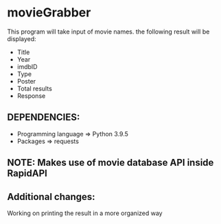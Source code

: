 # movieGrabber

This program will take input of movie names.
the following result will be displayed:

* Title
* Year
* imdbID
* Type
* Poster
* Total results
* Response

## DEPENDENCIES:
* Programming language => Python 3.9.5
* Packages => requests

## NOTE: Makes use of movie database API inside RapidAPI 

## Additional changes:
Working on printing the result in a more organized way

